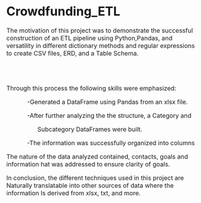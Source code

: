 <font size=3>

# Crowdfunding_ETL

The motivation of this project was to demonstrate the
successful construction of an ETL pipeline using Python,Pandas, and versatility in different dictionary methods and regular expressions to create CSV files, ERD, and a Table Schema.

<br>
<br>



Through this process the following skills were emphasized:

<ol>
<ul>-Generated a DataFrame using Pandas from an xlsx file. </ul>
<ul>-After further analyzing the the structure, a Category and <ul>Subcategory DataFrames were built. </ul></ul>
<ul>-The information was successfully organized into columns</ul>
</ol>

The nature of the data analyzed contained, contacts, goals and information hat was addressed to ensure clarity of goals. 

In conclusion, the different techniques used in this project are 
Naturally translatable into other sources of data where the information
Is derived from xlsx, txt, and more. 
